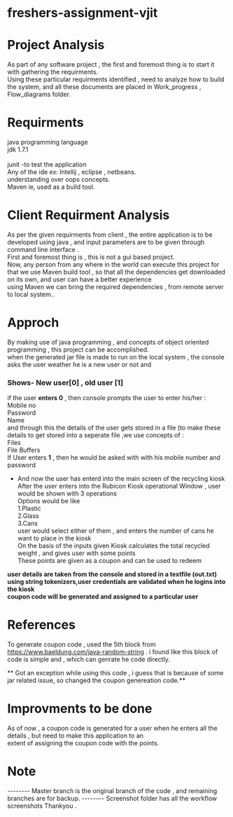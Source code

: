 
# freshers-assignment-vjit

# Project Analysis

As part of any software project , the first and foremost thing is to start it with gathering the requirments. <br />
Using these particular requirments identified  , need to analyze how to build the system, and all these documents are placed in Work_progress  , Flow_diagrams folder.<br />

# Requirments
java programming language <br />
jdk 1.7.1 <br />  
junit -to test the application <br />
Any of the ide  ex: Intellij , eclipse , netbeans. <br />
understanding over oops concepts.<br />
Maven ie, used as a build tool.<br />

# Client Requirment Analysis

As per the given requirments from client , the entire application is to be developed using java , and input parameters are to be given through command line interface  .<br />
First and foremost thing is , this is not a gui based project. <br />
Now, any person from any where in the world can execute this project for that we use Maven build tool , so that all the dependencies get downloaded on its own, and user can have a better experience <br />
using Maven we can bring the required dependencies , from remote server to local system.. <br />

# Approch
By making use of java programming , and concepts of object oriented programming , this project can be accomplished.  <br />
when the generated jar file is made to run on the local system , the console asks the user weather he is a new user or not and <br />
### Shows- New user[0] , old user [1]  <br />
if the user **enters 0** , then console prompts the user to enter his/her :  <br />
Mobile  no  <br />
Password <br/>
Name  <br />
and through this the details of the user gets stored in a file (to make these details to get stored into a seperate file ,we use concepts of : <br />
Files <br />
File Buffers  <br />
If User enters **1** , then he would be asked with with his mobile number and password <br />
* And now the user has enterd into the main screen of the recycling kiosk <br />
After the user enters into the Rubicon Kiosk operational Window , user would be shown with 3 operations<br />
Options would be like <br />
1.Plastic<br />
2.Glass<br />
3.Cans<br />
user would select either of them  , and enters the number of cans he want to place in the kiosk<br />
On the basis of the inputs given Kiosk calculates the total recycled weight , and gives user with some points <br />
These points are given as a coupon and can be used to redeem<br />

**user details are taken from the console and stored in a textfile (out.txt)**<br />
**using string tokenizers,user credentials are validated when he logins into the kiosk**<br />
**coupon code will be generated and assigned to a particular user**<br />



# References
To generate coupon code , used the 5th block from https://www.baeldung.com/java-random-string .
i found like this block of code is simple and , which can genrate he code directly.<br/>

** Got an exception while using this code , i guess that is because of some jar related issue, so changed the coupon genereation code.** <br/>



# Improvments to be done
As of now , a coupon code is generated for a user when he enters all the details , but need to make this application to an <br />
extent of assigning the coupon code with the points.

# Note
-------- Master branch is the original branch of the code , and remaining branches are for backup.
-------- Screenshot folder has all the workflow screenshots
Thankyou .
